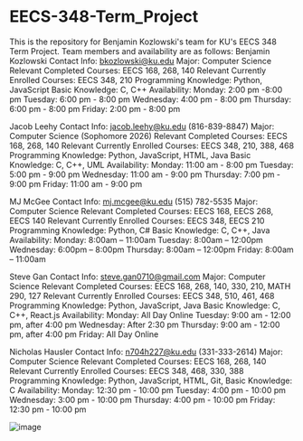 # EECS-348-Term_Project
This is the repository for Benjamin Kozlowski's team for KU's EECS 348 Term Project.
Team members and availability are as follows:
Benjamin Kozlowski
Contact Info: bkozlowski@ku.edu
Major: Computer Science
Relevant Completed Courses: EECS 168, 268, 140
Relevant Currently Enrolled Courses: EECS 348, 210
Programming Knowledge: Python, JavaScript
Basic Knowledge: C, C++
Availability:
	Monday: 2:00 pm -8:00 pm
	Tuesday: 6:00 pm - 8:00 pm
	Wednesday: 4:00 pm - 8:00 pm
	Thursday: 6:00 pm - 8:00 pm
	Friday: 2:00 pm - 8:00 pm

Jacob Leehy
Contact Info: jacob.leehy@ku.edu (816-839-8847)
Major: Computer Science (Sophomore 2026) 
Relevant Completed Courses: EECS 168, 268, 140
Relevant Currently Enrolled Courses: EECS 348, 210, 388, 468
Programming Knowledge: Python, JavaScript, HTML, Java
Basic Knowledge: C, C++, UML
Availability:
	Monday: 11:00 am - 8:00 pm
	Tuesday: 5:00 pm - 9:00 pm
	Wednesday: 11:00 am - 9:00 pm
	Thursday: 7:00 pm - 9:00 pm
	Friday: 11:00 am - 9:00 pm

MJ McGee
Contact Info: mj.mcgee@ku.edu (515) 782-5535
Major: Computer Science
Relevant Completed Courses: EECS 168, EECS 268, EECS 140
Relevant Currently Enrolled Courses: EECS 348, EECS 210
Programming Knowledge: Python, C#
Basic Knowledge: C, C++, Java
Availability:
Monday: 8:00am – 11:00am
Tuesday: 8:00am – 12:00pm
Wednesday: 6:00pm – 8:00pm
Thursday: 8:00am – 12:00pm
Friday: 8:00am – 11:00am

Steve Gan
Contact Info: steve.gan0710@gmail.com
Major: Computer Science
Relevant Completed Courses: EECS 168, 268, 140, 330, 210, MATH 290, 127
Relevant Currently Enrolled Courses: EECS 348, 510, 461, 468
Programming Knowledge: Python, JavaScript, Java
Basic Knowledge: C, C++, React.js
Availability:
	Monday: All Day Online
	Tuesday: 9:00 am - 12:00 pm, after 4:00 pm
	Wednesday: After 2:30 pm
	Thursday: 9:00 am - 12:00 pm, after 4:00 pm
	Friday: All Day Online

Nicholas Hausler
Contact Info: n704h227@ku.edu (331-333-2614)
Major: Computer Science
Relevant Completed Courses: EECS 168, 268, 140
Relevant Currently Enrolled Courses: EECS 348, 468, 330, 388
Programming Knowledge: Python, JavaScript, HTML, Git, 
Basic Knowledge: C
Availability:
	Monday: 12:30 pm - 10:00 pm
	Tuesday: 4:00 pm - 10:00 pm
	Wednesday: 3:00 pm - 10:00 pm
	Thursday: 4:00 pm - 10:00 pm
	Friday: 12:30 pm - 10:00 pm

![image](https://github.com/BenjaminKoz/EECS-348-Term_Project/assets/143649085/31ab6b74-d1de-41b1-bcd8-ac39dc982a26)
